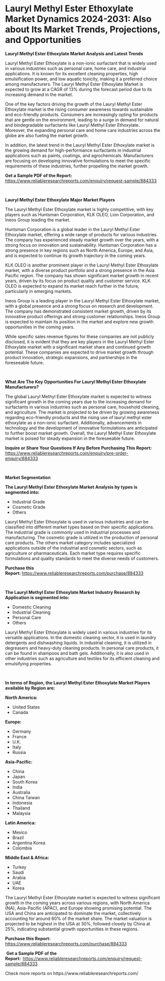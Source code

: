 <p><h1>Lauryl Methyl Ester Ethoxylate Market Dynamics 2024-2031: Also about Its Market Trends, Projections, and Opportunities</h1></p><p><strong>Lauryl Methyl Ester Ethoxylate Market Analysis and Latest Trends</strong></p>
<p><p>Lauryl Methyl Ester Ethoxylate is a non-ionic surfactant that is widely used in various industries such as personal care, home care, and industrial applications. It is known for its excellent cleaning properties, high emulsification power, and low aquatic toxicity, making it a preferred choice among manufacturers. The Lauryl Methyl Ester Ethoxylate Market is expected to grow at a CAGR of 13% during the forecast period due to its increasing demand in the market.</p><p>One of the key factors driving the growth of the Lauryl Methyl Ester Ethoxylate market is the rising consumer awareness towards sustainable and eco-friendly products. Consumers are increasingly opting for products that are gentle on the environment, leading to a surge in demand for natural and biodegradable surfactants like Lauryl Methyl Ester Ethoxylate. Moreover, the expanding personal care and home care industries across the globe are also fueling the market growth.</p><p>In addition, the latest trend in the Lauryl Methyl Ester Ethoxylate market is the growing demand for high-performance surfactants in industrial applications such as paints, coatings, and agrochemicals. Manufacturers are focusing on developing innovative formulations to meet the specific requirements of these industries, further propelling the market growth.</p></p>
<p><strong>Get a Sample PDF of the Report:&nbsp;</strong> <a href="https://www.reliableresearchreports.com/enquiry/request-sample/884333">https://www.reliableresearchreports.com/enquiry/request-sample/884333</a></p>
<p>&nbsp;</p>
<p><strong>Lauryl Methyl Ester Ethoxylate Major Market Players</strong></p>
<p><p>The Lauryl Methyl Ester Ethoxylate market is highly competitive, with key players such as Huntsman Corporation, KLK OLEO, Lion Corporation, and Ineos Group leading the market. </p><p>Huntsman Corporation is a global leader in the Lauryl Methyl Ester Ethoxylate market, offering a wide range of products for various industries. The company has experienced steady market growth over the years, with a strong focus on innovation and sustainability. Huntsman Corporation has a strong presence in key regions such as North America, Europe, and Asia, and is expected to continue its growth trajectory in the coming years.</p><p>KLK OLEO is another prominent player in the Lauryl Methyl Ester Ethoxylate market, with a diverse product portfolio and a strong presence in the Asia Pacific region. The company has shown significant market growth in recent years, driven by its focus on product quality and customer service. KLK OLEO is expected to expand its market reach further in the future, particularly in emerging markets.</p><p>Ineos Group is a leading player in the Lauryl Methyl Ester Ethoxylate market, with a global presence and a strong focus on research and development. The company has demonstrated consistent market growth, driven by its innovative product offerings and strong customer relationships. Ineos Group is expected to maintain its position in the market and explore new growth opportunities in the coming years.</p><p>While specific sales revenue figures for these companies are not publicly disclosed, it is evident that they are key players in the Lauryl Methyl Ester Ethoxylate market with a significant market share and continued growth potential. These companies are expected to drive market growth through product innovation, strategic expansions, and partnerships in the foreseeable future.</p></p>
<p>&nbsp;</p>
<p><strong>What Are The Key Opportunities For Lauryl Methyl Ester Ethoxylate Manufacturers?</strong></p>
<p><p>The global Lauryl Methyl Ester Ethoxylate market is expected to witness significant growth in the coming years due to the increasing demand for surfactants in various industries such as personal care, household cleaning, and agriculture. The market is projected to be driven by growing awareness regarding eco-friendly products and the rising use of lauryl methyl ester ethoxylate as a non-ionic surfactant. Additionally, advancements in technology and the development of innovative formulations are anticipated to further boost market growth. Overall, the Lauryl Methyl Ester Ethoxylate market is poised for steady expansion in the foreseeable future.</p></p>
<p><strong>Inquire or Share Your Questions If Any Before Purchasing This Report:</strong> <a href="https://www.reliableresearchreports.com/enquiry/pre-order-enquiry/884333">https://www.reliableresearchreports.com/enquiry/pre-order-enquiry/884333</a></p>
<p>&nbsp;</p>
<p><strong>Market Segmentation</strong></p>
<p><strong>The Lauryl Methyl Ester Ethoxylate Market Analysis by types is segmented into:</strong></p>
<p><ul><li>Industrial Grade</li><li>Cosmetic Grade</li><li>Others</li></ul></p>
<p><p>Lauryl Methyl Ester Ethoxylate is used in various industries and can be classified into different market types based on their specific applications. The industrial grade is commonly used in industrial processes and manufacturing. The cosmetic grade is utilized in the production of personal care products. The others market category includes specialized applications outside of the industrial and cosmetic sectors, such as agriculture or pharmaceuticals. Each market type requires specific formulations and quality standards to meet the diverse needs of customers.</p></p>
<p><strong>Purchase this Report:&nbsp;</strong><a href="https://www.reliableresearchreports.com/purchase/884333">https://www.reliableresearchreports.com/purchase/884333</a></p>
<p>&nbsp;</p>
<p><strong>The Lauryl Methyl Ester Ethoxylate Market Industry Research by Application is segmented into:</strong></p>
<p><ul><li>Domestic Cleaning</li><li>Industrial Cleaning</li><li>Personal Care</li><li>Others</li></ul></p>
<p><p>Lauryl Methyl Ester Ethoxylate is widely used in various industries for its versatile applications. In the domestic cleaning sector, it is used in laundry detergents and dishwashing liquids. In industrial cleaning, it is utilized in degreasers and heavy-duty cleaning products. In personal care products, it can be found in shampoos and bath gels. Additionally, it is also used in other industries such as agriculture and textiles for its efficient cleaning and emulsifying properties.</p></p>
<p>&nbsp;</p>
<p><strong>In terms of Region, the Lauryl Methyl Ester Ethoxylate Market Players available by Region are:</strong></p>
<p>
    <p> <strong> North America: </strong>
        <ul>
            <li>United States</li>
            <li>Canada</li>
        </ul>
        </p> 
    <p> <strong> Europe: </strong>
        <ul>
            <li>Germany</li>
            <li>France</li>
            <li>U.K.</li>
            <li>Italy</li>
            <li>Russia</li>
        </ul>
        </p> 
    <p> <strong> Asia-Pacific: </strong>
        <ul>
            <li>China</li>
            <li>Japan</li>
            <li>South Korea</li>
            <li>India</li>
            <li>Australia</li>
            <li>China Taiwan</li>
            <li>Indonesia</li>
            <li>Thailand</li>
            <li>Malaysia</li>
        </ul>
        </p> 
    <p> <strong> Latin America: </strong>
        <ul>
            <li>Mexico</li>
            <li>Brazil</li>
            <li>Argentina Korea</li>
            <li>Colombia</li>
        </ul>
        </p> 
    <p> <strong> Middle East & Africa: </strong>
        <ul>
            <li>Turkey</li>
            <li>Saudi</li>
            <li>Arabia</li>
            <li>UAE</li>
            <li>Korea</li>
        </ul>
    </p>
    </p>
<p><p>The Lauryl Methyl Ester Ethoxylate market is expected to witness significant growth in the coming years across various regions, with North America (NA), Asia-Pacific (APAC), and Europe showing promising potential. The USA and China are anticipated to dominate the market, collectively accounting for around 60% of the market share. The market valuation is projected to be highest in the USA at 30%, followed closely by China at 25%, indicating substantial growth opportunities in these regions.</p></p>
<p><strong>Purchase this Report: </strong><a href="https://www.reliableresearchreports.com/purchase/884333">https://www.reliableresearchreports.com/purchase/884333</a></p>
<p>&nbsp;<strong>Get a Sample PDF of the Report:&nbsp;&nbsp;</strong><a href="https://www.reliableresearchreports.com/enquiry/request-sample/884333">https://www.reliableresearchreports.com/enquiry/request-sample/884333</a></p>
<p><strong></strong></p>
<p>Check more reports on https://www.reliableresearchreports.com/</p>